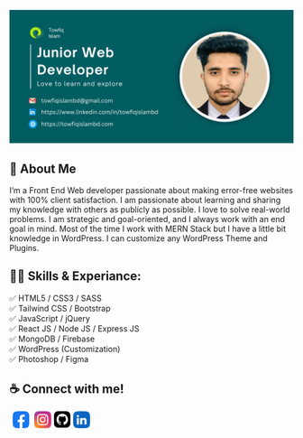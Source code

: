 ![I am a Web Developer](https://github.com/towfiqislambd/towfiqislambd/blob/main/img/github_banner.png)

## 🚀 About Me
I’m a Front End Web developer passionate about making error-free websites with 100% client satisfaction. I am passionate about learning and sharing my knowledge with others as publicly as possible. I love to solve real-world problems. I am strategic and goal-oriented, and I always work with an end goal in mind. Most of the time I work with MERN Stack but I have a little bit knowledge in WordPress. I can customize any WordPress Theme and Plugins.

## 👨‍💻 Skills & Experiance: 
✅ HTML5 / CSS3 / SASS <br> 
✅ Tailwind CSS / Bootstrap <br> 
✅ JavaScript / jQuery <br>
✅ React JS / Node JS / Express JS <br>
✅ MongoDB / Firebase <br>
✅ WordPress (Customization) <br>
✅ Photoshop / Figma

## ☕ Connect with me!
[<img src='https://github.com/towfiqislambd/towfiqislambd/blob/main/img/facebook.png' alt='facebook' height='30' hspace="5">](https://www.facebook.com/towfiqislambd)  [<img src='https://github.com/towfiqislambd/towfiqislambd/blob/main/img/instagram.png' alt='instagram' height='30'>](https://www.instagram.com/towfiqislambd/) [<img src='https://github.com/towfiqislambd/towfiqislambd/blob/main/img/github.png' alt='github' height='31'>](https://github.com/towfiqislambd) [<img src='https://github.com/towfiqislambd/towfiqislambd/blob/main/img/linkedin.png' alt='linkedin' height='30'>](https://www.linkedin.com/in/towfiqislambd) 

